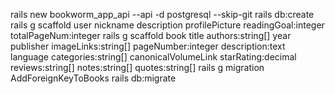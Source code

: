 rails new bookworm_app_api --api -d postgresql --skip-git
rails db:create
rails g scaffold user nickname description profilePicture readingGoal:integer totalPageNum:integer
rails g scaffold book title authors:string[] year publisher imageLinks:string[] pageNumber:integer description:text language categories:string[] canonicalVolumeLink starRating:decimal reviews:string[] notes:string[] quotes:string[]
rails g migration AddForeignKeyToBooks
rails db:migrate


